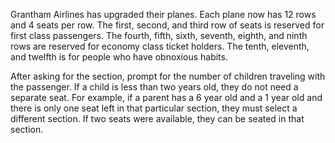 Grantham Airlines has upgraded their planes. Each plane now has 12 rows and 4 seats per row.
The first, second, and third row of seats is reserved for first class passengers. The fourth, fifth,
sixth, seventh, eighth, and ninth rows are reserved for economy class ticket holders. The tenth,
eleventh, and twelfth is for people who have obnoxious habits.

After asking for the section, prompt for the number of children traveling with the passenger. If a
child is less than two years old, they do not need a separate seat. For example, if a parent has a
6 year old and a 1 year old and there is only one seat left in that particular section, they must
select a different section. If two seats were available, they can be seated in that section.
